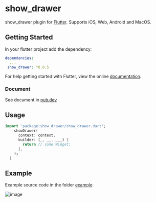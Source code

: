 # show_drawer

show_drawer plugin for [Flutter](https://flutter.io).
Supports iOS, Web, Android and MacOS.

## Getting Started

In your flutter project add the dependency:

```yml
dependencies:
  ...
 show_drawer: ^0.0.5
```

For help getting started with Flutter, view the online [documentation](https://flutter.io/).

### Document

See document in [pub.dev](https://pub.dev/documentation/show_drawer/latest/show_drawer/showDrawer.html)

## Usage

```dart
import 'package:show_drawer/show_drawer.dart';
    showDrawer(
      context: context,
      builder: (_, __, ___) {
        return // some Widget;
      },
    );
  }
```

## Example

Example source code in the folder [example](https://github.com/yinxulai/flutter_show_drawer/tree/master/example)

![image](https://github.com/yinxulai/flutter_show_drawer/blob/master/example/snapshot.gif)
